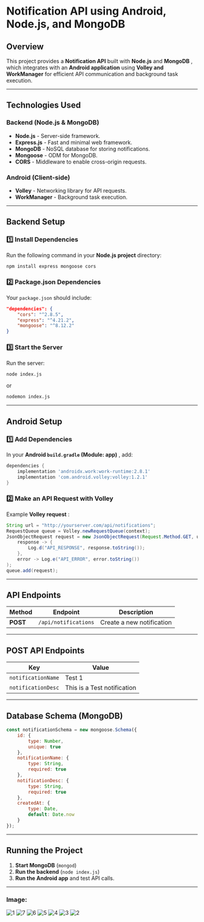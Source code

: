 
# **Notification API using Android, Node.js, and MongoDB**

## **Overview**

This project provides a **Notification API** built with **Node.js** and  **MongoDB** , which integrates with an **Android application** using **Volley and WorkManager** for efficient API communication and background task execution.

---

## **Technologies Used**

### **Backend (Node.js & MongoDB)**

* **Node.js** - Server-side framework.
* **Express.js** - Fast and minimal web framework.
* **MongoDB** - NoSQL database for storing notifications.
* **Mongoose** - ODM for MongoDB.
* **CORS** - Middleware to enable cross-origin requests.

### **Android (Client-side)**

* **Volley** - Networking library for API requests.
* **WorkManager** - Background task execution.

---

## **Backend Setup**

### **1️⃣ Install Dependencies**

Run the following command in your **Node.js project** directory:

```sh
npm install express mongoose cors
```

### **2️⃣ Package.json Dependencies**

Your `package.json` should include:

```json
"dependencies": {
    "cors": "^2.8.5",
    "express": "^4.21.2",
    "mongoose": "^8.12.2"
}
```

### **3️⃣ Start the Server**

Run the server:

```sh
node index.js
```

or

```sh
nodemon index.js
```

---

## **Android Setup**

### **1️⃣ Add Dependencies**

In your  **Android `build.gradle` (Module: app)** , add:

```gradle
dependencies {
    implementation 'androidx.work:work-runtime:2.8.1'
    implementation 'com.android.volley:volley:1.2.1'
}
```

### **2️⃣ Make an API Request with Volley**

Example  **Volley request** :

```java
String url = "http://yourserver.com/api/notifications";
RequestQueue queue = Volley.newRequestQueue(context);
JsonObjectRequest request = new JsonObjectRequest(Request.Method.GET, url, null,
    response -> {
        Log.d("API_RESPONSE", response.toString());
    }, 
    error -> Log.e("API_ERROR", error.toString())
);
queue.add(request);
```

---

## **API Endpoints**

| Method           | Endpoint                   | Description               |
| ---------------- | -------------------------- | ------------------------- |
| **POST**   | `/api/notifications`     | Create a new notification |

---

## **POST API Endpoints**

| Key           | Value                   | 
| ---------------- | -------------------------- |
| `notificationName`    |      Test 1                    |
| `notificationDesc`    |    This is a Test notification |

---

## **Database Schema (MongoDB)**

```javascript
const notificationSchema = new mongoose.Schema({
    id: {
        type: Number,
        unique: true
    },
    notificationName: {
        type: String,
        required: true
    },
    notificationDesc: {
        type: String,
        required: true
    },
    createdAt: {
        type: Date,
        default: Date.now
    }
});
```

---

## **Running the Project**

1. **Start MongoDB** (`mongod`)
2. **Run the backend** (`node index.js`)
3. **Run the Android app** and test API calls.

---

### **Image:**
  
![1](https://github.com/user-attachments/assets/fe79a8bf-6411-42f0-94c5-f46ddb6dc4e8)
![7](https://github.com/user-attachments/assets/05990b70-48ed-4a6d-98b2-f0fde63aa217)
![6](https://github.com/user-attachments/assets/0d215e51-ddc0-4f65-8e2c-38f44450858a)
![5](https://github.com/user-attachments/assets/e13ae5ea-f9f4-44a8-961b-81b1bf234c61)
![4](https://github.com/user-attachments/assets/131745da-db5d-40c8-aa73-2ab24211b4ff)
![3](https://github.com/user-attachments/assets/5d44467f-8361-402f-8c5c-b065ffaaa319)
![2](https://github.com/user-attachments/assets/9f53f659-b0a0-41e4-91eb-22fc7e876025)
  
